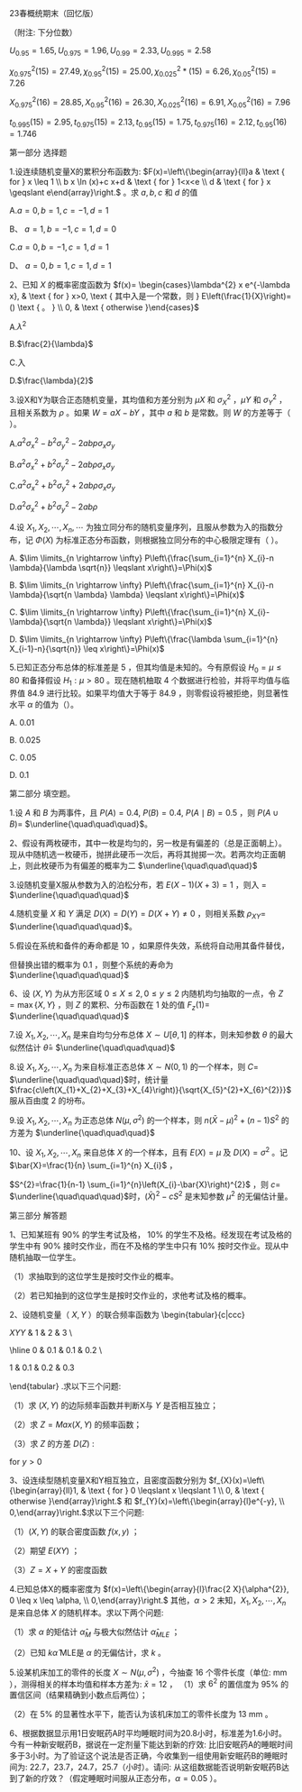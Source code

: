 23春概统期末（回忆版）

（附注: 下分位数）

$U_{0.95}=1.65, U_{0.975}=1.96, U_{0.99}=2.33, U_{0.995}=2.58$

$\chi_{0.975}^{2}(15)=27.49, \chi_{0.95}^{2}(15)=25.00, \chi_{0.025}^{2} *(15)=6.26, \chi_{0.05}^{2}(15)=7.26$

$X_{0.975}^{2}(16)=28.85, X_{0.95}^{2}(16)=26.30, X_{0.025}^{2}(16)=6.91, X_{0.05}^{2}(16)=7.96$

$t_{0.995}(15)=2.95, t_{0.975}(15)=2.13, t_{0.95}(15)=1.75, t_{0.975}(16)=2.12, t_{0.95}(16)=1.746$

第一部分 选择题

1.设连续随机变量X的累积分布函数为: $F(x)=\left\{\begin{array}{ll}a & \text { for } x \leq 1 \\ b x \ln (x)+c x+d & \text { for } 1<x<e \\ d & \text { for } x \geqslant e\end{array}\right.$ 。求 $a, b, c$ 和 $d$ 的值

A.$a=0, b=1, c=-1, d=1$

B、 $a=1, b=-1, c=1, d=0$

C.$a=0, b=-1, c=1, d=1$

D、 $a=0, b=1, c=1, d=1$

2、已知 $X$ 的概率密度函数为 $f(x)= \begin{cases}\lambda^{2} x e^{-\lambda x}, & \text { for } x>0, \text { 其中入是一个常数，则 } E\left(\frac{1}{X}\right)=() \text { 。 } \\ 0, & \text { otherwise }\end{cases}$

A.$\lambda^{2}$

B.$\frac{2}{\lambda}$

C.入

D.$\frac{\lambda}{2}$

3.设X和Y为联合正态随机变量，其均值和方差分别为 $\mu X$ 和 $\sigma_{X}^{2}$ ，$\mu Y$ 和 $\sigma_{Y}^{2}$ ，且相关系数为 $\rho$ 。如果 $W=a X-b Y$ ，其中 $a$ 和 $b$ 是常数。则 $W$ 的方差等于（ ）。

A.$a^{2} \sigma_{x}^{2}-b^{2} \sigma_{y}^{2}-2 a b p \sigma_{x} \sigma_{y}$

B.$a^{2} \sigma_{x}^{2}+b^{2} \sigma_{y}^{2}-2 a b \rho \sigma_{x} \sigma_{y}$

C.$a^{2} \sigma_{x}^{2}+b^{2} \sigma_{y}^{2}+2 a b \rho \sigma_{x} \sigma_{y}$

D.$a^{2} \sigma_{x}^{2}+b^{2} \sigma_{y}^{2}-2 a b \rho$

4.设 $X_{1}, X_{2}, \cdots, X_{n}, \cdots$ 为独立同分布的随机变量序列，且服从参数为入的指数分布，记 $\Phi(X)$ 为标准正态分布函数，则根据独立同分布的中心极限定理有（ ）。

A. $\lim \limits_{n \rightarrow \infty} P\left\{\frac{\sum_{i=1}^{n} X_{i}-n \lambda}{\lambda \sqrt{n}} \leqslant x\right\}=\Phi(x)$

B. $\lim \limits_{n \rightarrow \infty} P\left\{\frac{\sum_{i=1}^{n} X_{i}-n \lambda}{\sqrt{n \lambda} \lambda} \leqslant x\right\}=\Phi(x)$

C. $\lim \limits_{n \rightarrow \infty} P\left\{\frac{\sum_{i=1}^{n} X_{i}-\lambda}{\sqrt{n \lambda}} \leqslant x\right\}=\Phi(x)$

D. $\lim \limits_{n \rightarrow \infty} P\left\{\frac{\lambda \sum_{i=1}^{n} X_{i-1}-n}{\sqrt{n}} \leq x\right\}=\Phi(x)$

5.已知正态分布总体的标准差是 5 ，但其均值是未知的。今有原假设 $H_{0}=\mu \leqslant 80$ 和备择假设 $H_{1}: \mu>80$ 。现在随机柚取 4 个数据进行检验，并将平均值与临界值 84.9 进行比较。如果平均值大于等于 84.9 ，则零假设将被拒绝，则显著性水平 $\alpha$ 的值为（）。

A. 0.01

B. 0.025

C. 0.05

D. 0.1

第二部分 填空题。

1.设 $A$ 和 $B$ 为两事件，且 $P(A)=0.4, ~ P(B)=0.4, ~ P(A \mid B)=0.5$ ，则 $P(A \cup B)=$ $\underline{\quad\quad\quad}$。

2、假设有两枚硬市，其中一枚是均匀的，另一枚是有偏差的（总是正面朝上）。现从中随机选一枚硬币，抛拼此硬币一次后，再将其抛掷一次。若两次均正面朝上，则此枚硬币为有偏差的概率为二 $\underline{\quad\quad\quad}$

3.设随机变量X服从参数为入的泊松分布，若 $E(X-1)(X+3)=1$ ，则入 $=$ $\underline{\quad\quad\quad}$

4.随机变量 $X$ 和 $Y$ 满足 $D(X)=D(Y)=D(X+Y) \neq 0$ ，则相关系数 $\rho_{X Y}=$ $\underline{\quad\quad\quad}$。

5.假设在系统和备件的寿命都是 10 ，如果原件失效，系统将自动用其备件替伐，

但替换出错的概率为 0.1 ，则整个系统的寿命为 $\underline{\quad\quad\quad}$

6、设 $(X, Y)$ 为从方形区域 $0 \leq X \leq 2,0 \leq y \leq 2$ 内随机均匀抽取的一点，令 $Z=\max \{X, Y\}$ ，则 $Z$ 的累积、分布函数在 1 处的值 $F_{z}(1)=$ $\underline{\quad\quad\quad}$

7.设 $X_{1}, X_{2}, \cdots, X_{n}$ 是来自均匀分布总体 $X \sim U[\theta, 1]$ 的样本，则未知参数 $\theta$ 的最大似然估计 $\hat{\theta}=$ $\underline{\quad\quad\quad}$

8.设 $X_{1}, X_{2}, \cdots, X_{n}$ 为来自标准正态总体 $X \sim N(0,1)$ 的一个样本，则 $C=$ $\underline{\quad\quad\quad}$时，统计量 $\frac{c\left(X_{1}+X_{2}+X_{3}+X_{4}\right)}{\sqrt{X_{5}^{2}+X_{6}^{2}}}$ 服从百由度 2 的坋布。

9.设 $X_{1}, X_{2}, \cdots, X_{n}$ 为正态总体 $N\left(\mu, \sigma^{2}\right)$ 的一个样本，则 $n(\bar{X}-\mu)^{2}+(n-1) S^{2}$ 的方差为 $\underline{\quad\quad\quad}$

10、设 $X_{1}, X_{2}, \cdots, X_{n}$ 来自总体 $X$ 的一个样本，且有 $E(X)=\mu$ 及 $D(X)=\sigma^{2}$ 。记 $\bar{X}=\frac{1}{n} \sum_{i=1}^{n} X_{i}$ ，

$S^{2}=\frac{1}{n-1} \sum_{i=1}^{n}\left(X_{i}-\bar{X}\right)^{2}$ ，则 $c=$ $\underline{\quad\quad\quad}$时，$(\bar{X})^{2}-c S^{2}$ 是末知参数 $\mu^{2}$ 的无偏估计量。

第三部分 解答题

1、已知某班有 $90 \%$ 的学生考试及格， $10 \%$ 的学生不及格。经发现在考试及格的学生中有 $90 \%$ 接时交作业，而在不及格的学生中只有 $10 \%$ 按时交作业。现从中随机抽取一位学生。

（1）求抽取到的这位学生是按时交作业的概率。

（2）若已知抽到的这位学生是按时交作业的，求他考试及格的概率。

2、设随机变量（ $X, Y$ ）的联合频率函数为 \begin{tabular}{c|ccc}

$X Y Y$ & 1 & 2 & 3 \\

\hline 0 & 0.1 & 0.1 & 0.2 \\

1 & 0.1 & 0.2 & 0.3

\end{tabular} .求以下三个问题:

（1）求 $(X, Y)$ 的边际频率函数并判断X与 $Y$ 是否相互独立；

（2）求 $Z=M a x(X, Y)$ 的频率函数；

（3）求 $Z$ 的方差 $D(Z)$ :

for $y>0$

3、设连续型随机变量X和Y相互独立，且密度函数分别为 $f_{X}(x)=\left\{\begin{array}{ll}1, & \text { for } 0 \leqslant x \leqslant 1 \\ 0, & \text { otherwise }\end{array}\right.$ 和 $f_{Y}(x)=\left\{\begin{array}{l}e^{-y}, \\ 0,\end{array}\right.$求以下三个问题:

（1）$(X, Y)$ 的联合密度函数 $f(x, y)$ ；

（2）期望 $E(X Y)$ ；

（3）$Z=X+Y$ 的密度函数

4.已知总体X的概率密度为 $f(x)=\left\{\begin{array}{l}\frac{2 X}{\alpha^{2}}, 0 \leq x \leq \alpha, \\ 0,\end{array}\right.$ 其他，$\alpha>2$ 末知，$X_{1}, X_{2}, \cdots, X_{n}$ 是来自总体 $X$ 的随机样本。求以下两个问题:

（1）求 $\alpha$ 的矩估计 $\hat{\alpha}_{M}$ 与极大似然估计 $\hat{\alpha}_{M L E}$ ；

（2）已知 $k \hat{\alpha}$ MLE是 $\alpha$ 的无偏估计，求 $k$ 。

5.设某机床加工的零件的长度 $X \sim N\left(\mu, \sigma^{2}\right)$ ，今抽查 16 个零件长度（单位:  mm ），测得相关的样本均值和样本方差为:  $\bar{x}=12$ ， （1）求 $6^{2}$ 的置信度为 $95 \%$ 的置信区间（结果精确到小数点后两位）；

（2）在 $5 \%$ 的显著性水平下，能否认为该机床加工的零件长度为 13 mm 。

6、根据数据显示用1日安眠药A时平均睡眠时间为20.8小时，标准差为1.6小时。今有一种新安眠药B，据说在一定剂量下能达到新的疗效: 比旧安眠药A的睡眠时间多于3小时。为了验证这个说法是否正确，今收集到一组使用新安眠药B的睡眠时间为: 22.7，23.7，24.7，25.7（小时）。请问: 从这组数据能否说明新安眠药B达到了新的疗效？（假定睡眠时间服从正态分布，$\alpha=0.05$ ）。

